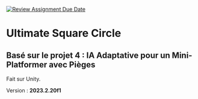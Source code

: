 [![Review Assignment Due Date](https://classroom.github.com/assets/deadline-readme-button-22041afd0340ce965d47ae6ef1cefeee28c7c493a6346c4f15d667ab976d596c.svg)](https://classroom.github.com/a/s04RB3zh)

# Ultimate Square Circle

## Basé sur le projet 4 : IA Adaptative pour un Mini-Platformer avec Pièges

Fait sur Unity.

Version : **2023.2.20f1**
